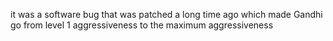 it was a software bug that was patched a long time ago which made Gandhi go from level 1 aggressiveness to the maximum aggressiveness
